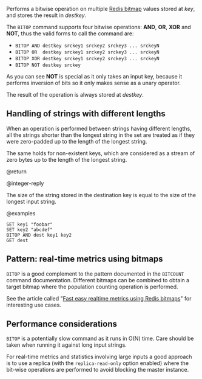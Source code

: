 Performs a bitwise operation on multiple [Redis bitmap](/docs/data-types/bitmaps) values stored at _key_, and stores the result in _destkey_.

The `BITOP` command supports four bitwise operations: **AND**, **OR**, **XOR** and **NOT**, thus the valid forms to call the command are:

* `BITOP AND destkey srckey1 srckey2 srckey3 ... srckeyN`
* `BITOP OR  destkey srckey1 srckey2 srckey3 ... srckeyN`
* `BITOP XOR destkey srckey1 srckey2 srckey3 ... srckeyN`
* `BITOP NOT destkey srckey`

As you can see **NOT** is special as it only takes an input key, because it performs inversion of bits so it only makes sense as a unary operator.

The result of the operation is always stored at _destkey_.

## Handling of strings with different lengths

When an operation is performed between strings having different lengths, all the strings shorter than the longest string in the set are treated as if they were zero-padded up to the length of the longest string.

The same holds for non-existent keys, which are considered as a stream of zero bytes up to the length of the longest string.

@return

@integer-reply

The size of the string stored in the destination key is equal to the size of the longest input string.

@examples

```cli
SET key1 "foobar"
SET key2 "abcdef"
BITOP AND dest key1 key2
GET dest
```

## Pattern: real-time metrics using bitmaps

`BITOP` is a good complement to the pattern documented in the `BITCOUNT` command documentation.
Different bitmaps can be combined to obtain a target bitmap where the population counting operation is performed.

See the article called "[Fast easy realtime metrics using Redis bitmaps][hbgc212fermurb]" for interesting use cases.

[hbgc212fermurb]: http://blog.getspool.com/2011/11/29/fast-easy-realtime-metrics-using-redis-bitmaps

## Performance considerations

`BITOP` is a potentially slow command as it runs in O(N) time. Care should be taken when running it against long input strings.

For real-time metrics and statistics involving large inputs a good approach is to use a replica (with the `replica-read-only` option enabled) where the bit-wise operations are performed to avoid blocking the master instance.
